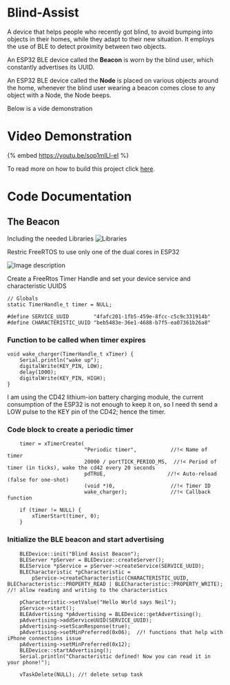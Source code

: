 # Blind-Assist
A device that helps people who recently got blind, to avoid bumping into objects in their homes, while they adapt to their new situation. It employs the use of BLE to detect proximity between two objects. 

An ESP32 BLE device called the **Beacon** is worn by the blind user, which constantly advertises its UUID.

An ESP32 BLE device called the **Node** is placed on various objects around the home, whenever the blind user wearing a beacon comes close to any object with a Node, the Node beeps.

Below is a vide demonstration

# Video Demonstration
{% embed https://youtu.be/sop1mlLl-eI %}

To read more on how to build this project click [here](https://www.hackster.io/pius4109/blind-assist-an-esp32-based-ble-proximity-detection-device-5fa946).

# Code Documentation

## The Beacon

Including the needed Libraries
![Libraries](https://dev-to-uploads.s3.amazonaws.com/uploads/articles/um87qd739ujjb7peqzsd.png)

Restric FreeRTOS to use only one of the dual cores in ESP32

![Image description](https://dev-to-uploads.s3.amazonaws.com/uploads/articles/jzr5yvvqt2f77q2if9at.png)

Create a FreeRtos Timer Handle and set your device service and characteristic UUIDS

```
// Globals
static TimerHandle_t timer = NULL;

#define SERVICE_UUID        "4fafc201-1fb5-459e-8fcc-c5c9c331914b"
#define CHARACTERISTIC_UUID "beb5483e-36e1-4688-b7f5-ea07361b26a8"
```

### Function to be called when timer expires

```
void wake_charger(TimerHandle_t xTimer) {
    Serial.println("wake up");
    digitalWrite(KEY_PIN, LOW);
    delay(1000);
    digitalWrite(KEY_PIN, HIGH);
}
```
I am using the CD42 lithium-ion battery charging module, the current consumption of the ESP32 is not enough to keep it on, so I need th send a LOW pulse to the KEY pin of the CD42; hence the timer.

### Code block to create a periodic timer

```
    timer = xTimerCreate(
                         "Periodic timer",           //!< Name of timer
                         20000 / portTICK_PERIOD_MS,  //!< Period of timer (in ticks), wake the cd42 every 20 seconds
                         pdTRUE,                    //!< Auto-reload (false for one-shot)
                         (void *)0,                  //!< Timer ID
                         wake_charger);              //!< Callback function

    if (timer != NULL) {
        xTimerStart(timer, 0);
    }
```

### Initialize the BLE beacon and start advertising

```
    BLEDevice::init("Blind Assist Beacon");
    BLEServer *pServer = BLEDevice::createServer();
    BLEService *pService = pServer->createService(SERVICE_UUID);
    BLECharacteristic *pCharacteristic =
        pService->createCharacteristic(CHARACTERISTIC_UUID, BLECharacteristic::PROPERTY_READ | BLECharacteristic::PROPERTY_WRITE); //! allow reading and writing to the characteristics

    pCharacteristic->setValue("Hello World says Neil");
    pService->start();
    BLEAdvertising *pAdvertising = BLEDevice::getAdvertising();
    pAdvertising->addServiceUUID(SERVICE_UUID);
    pAdvertising->setScanResponse(true);
    pAdvertising->setMinPreferred(0x06);  //! functions that help with iPhone connections issue
    pAdvertising->setMinPreferred(0x12);
    BLEDevice::startAdvertising();
    Serial.println("Characteristic defined! Now you can read it in your phone!");

    vTaskDelete(NULL); //! delete setup task
```

